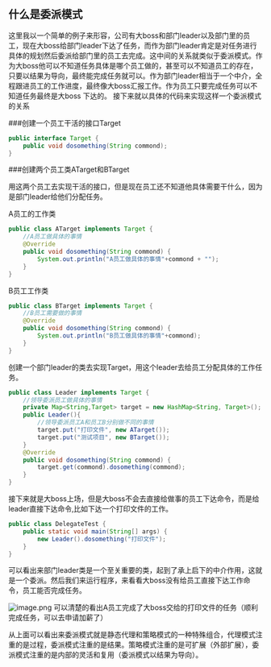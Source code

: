 ## 什么是委派模式

这里我以一个简单的例子来形容，公司有大boss和部门leader以及部门里的员工，现在大boss给部门leader下达了任务，而作为部门leader肯定是对任务进行具体的规划然后委派给部门里的员工去完成。这中间的关系就类似于委派模式。作为大boss他可以不知道任务具体是哪个员工做的，甚至可以不知道员工的存在，只要以结果为导向，最终能完成任务就可以。作为部门leader相当于一个中介，全程跟进员工的工作进度，最终像大boss汇报工作。作为员工只要完成任务可以不知道任务最终是大boss 下达的。
接下来就以具体的代码来实现这样一个委派模式的关系

###创建一个员工干活的接口Target

```java
public interface Target {
    public void dosomething(String commond);
}
```

###创建两个员工类ATarget和BTarget

用这两个员工去实现干活的接口，但是现在员工还不知道他具体需要干什么，因为是部门leader给他们分配任务。

A员工的工作类
```java
public class ATarget implements Target {
    //A员工做具体的事情
    @Override
    public void dosomething(String commond) {
        System.out.println("A员工做具体的事情"+commond + "");
    }
}
```

B员工工作类

```java
public class BTarget implements Target {
    //B员工需要做的事情
    @Override
    public void dosomething(String commond) {
        System.out.println("B员工做具体的事情"+commond);
    }
}
```
创建一个部门leader的类去实现Target，用这个leader去给员工分配具体的工作任务。

```java
public class Leader implements Target {
    //领导委派员工做具体的事情
    private Map<String,Target> target = new HashMap<String, Target>();
    public Leader(){
        //领导委派员工A和员工B分别做不同的事情
        target.put("打印文件", new ATarget());
        target.put("测试项目", new BTarget());
    }
    @Override
    public void dosomething(String commond) {
        target.get(commond).dosomething(commond);
    }
}
```
接下来就是大boss上场，但是大boss不会去直接给做事的员工下达命令，而是给leader直接下达命令,比如下达一个打印文件的工作。
```java
public class DelegateTest {
    public static void main(String[] args) {
        new Leader().dosomething("打印文件");
    }
}
```
可以看出来部门leader类是一个至关重要的类，起到了承上启下的中介作用，这就是一个委派。然后我们来运行程序，来看看大boss没有给员工直接下达工作命令，员工能否完成任务。

![image.png](https://upload-images.jianshu.io/upload_images/15533540-60424a7bb99870b9.png?imageMogr2/auto-orient/strip%7CimageView2/2/w/1240)
可以清楚的看出A员工完成了大boss交给的打印文件的任务（顺利完成任务，可以去申请加薪了）

从上面可以看出来委派模式就是静态代理和策略模式的一种特殊组合，代理模式注重的是过程，委派模式注重的是结果。策略模式注重的是可扩展（外部扩展），委派模式注重的是内部的灵活和复用（委派模式以结果为导向）。
